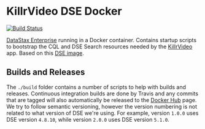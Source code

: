 # KillrVideo DSE Docker

[![Build Status](https://travis-ci.org/KillrVideo/killrvideo-dse-docker.svg?branch=master)](https://travis-ci.org/KillrVideo/killrvideo-dse-docker)

[DataStax Enterprise][dse] running in a Docker container. Contains startup scripts to 
bootstrap the CQL and DSE Search resources needed by the [KillrVideo][killrvideo] app. Based
on this [DSE image][dse-docker].

## Builds and Releases

The `./build` folder contains a number of scripts to help with builds and releases. Continuous
integration builds are done by Travis and any commits that are tagged will also automatically
be released to the [Docker Hub][docker-hub] page. We try to follow semantic versioning,
however the version numbering is not related to what version of DSE we're using. For example,
version `1.0.0` uses DSE version `4.8.10`, while version `2.0.0` uses DSE version `5.1.0`.

[dse]: http://www.datastax.com/products/datastax-enterprise
[killrvideo]: https://killrvideo.github.io/
[dse-docker]: https://github.com/LukeTillman/dse-docker
[docker-hub]: https://hub.docker.com/r/killrvideo/killrvideo-dse/
